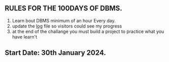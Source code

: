 ## RULES FOR THE 100DAYS OF DBMS.

1. Learn bout DBMS minimum of an hour Every day.
2. update the [log](log.md) file so visitors could see my progress
3. at the end of the challange you must build a project to practice what you have learn't

## Start Date: 30th January 2024.
